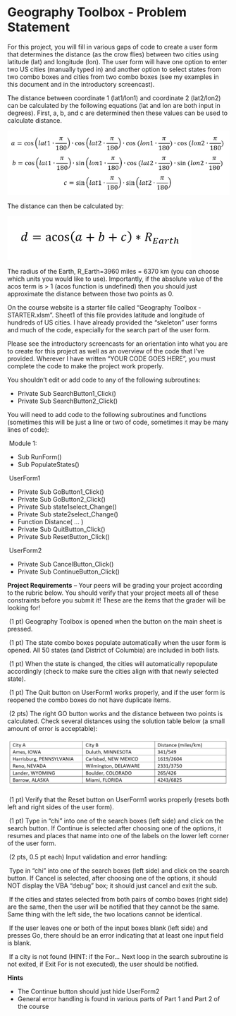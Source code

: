 # Geography Toolbox - Problem Statement

For this project, you will fill in various gaps of code to create a user form that determines the distance (as the crow flies) between two cities using latitude (lat) and longitude (lon).  The user form will have one option to enter two US cities (manually typed in) and another option to select states from two combo boxes and cities from two combo boxes (see my examples in this document and in the introductory screencast).

The distance between coordinate 1 (lat1/lon1) and coordinate 2 (lat2/lon2) can be calculated by the following equations (lat and lon are both input in degrees).  First, a, b, and c are determined then these values can be used to calculate distance.



![img](../assets/2-1.png)

The distance can then be calculated by:



![img](../assets/2-2.png)

The radius of the Earth, R_Earth=3960 miles = 6370 km (you can choose which units you would like to use).  Importantly, if the absolute value of the acos term is > 1 (acos function is undefined) then you should just approximate the distance between those two points as 0.

On the course website is a starter file called “Geography Toolbox - STARTER.xlsm”.  Sheet1 of this file provides latitude and longitude of hundreds of US cities.  I have already provided the “skeleton” user forms and much of the code, especially for the search part of the user form. 

Please see the introductory screencasts for an orientation into what you are to create for this project as well as an overview of the code that I’ve provided.  Wherever I have written “YOUR CODE GOES HERE”, you must complete the code to make the project work properly. 

You shouldn’t edit or add code to any of the following subroutines: 

- Private Sub SearchButton1_Click()
- Private Sub SearchButton2_Click()

You will need to add code to the following subroutines and functions (sometimes this will be just a line or two of code, sometimes it may be many lines of code): 

​	Module 1: 

- Sub RunForm()
- Sub PopulateStates()

​	UserForm1 

- Private Sub GoButton1_Click()
- Private Sub GoButton2_Click()
- Private Sub state1select_Change()
- Private Sub state2select_Change()
- Function Distance( … )
- Private Sub QuitButton_Click()
- Private Sub ResetButton_Click()

​	UserForm2 

- Private Sub CancelButton_Click()
- Private Sub ContinueButton_Click()

 

**Project Requirements** – Your peers will be grading your project according to the rubric below.  You should verify that your project meets all of these constraints before you submit it!  These are the items that the grader will be looking for! 

​	(1 pt) Geography Toolbox is opened when the button on the main sheet is pressed. 

​	(1 pt) The state combo boxes populate automatically when the user form is opened.  All 50 states (and District of Columbia) are included in both lists. 

​	(1 pt) When the state is changed, the cities will automatically repopulate accordingly (check to make sure the cities align with that newly selected state). 

​	(1 pt) The Quit button on UserForm1 works properly, and if the user form is reopened the combo boxes do not have duplicate items. 

​	(2 pts) The right GO button works and the distance between two points is calculated.  Check several distances using the solution table below (a small amount of error is acceptable):



![img](../assets/2-3.png)

​	(1 pt) Verify that the Reset button on UserForm1 works properly (resets both left and right sides of the user form). 

​	(1 pt) Type in “chi” into one of the search boxes (left side) and click on the search button.  If Continue is selected after choosing one of the options, it resumes and places that name into one of the labels on the lower left corner of the user form. 

​	(2 pts, 0.5 pt each) Input validation and error handling: 

​	Type in “chi” into one of the search boxes (left side) and click on the search button.  If Cancel is selected, after choosing one of the options, it should NOT display the VBA “debug” box; it should just cancel and exit the sub. 

​	If the cities and states selected from both pairs of combo boxes (right side) are the same, then the user will be notified that they cannot be the same.  Same thing with the left side, the two locations cannot be identical. 

​	If the user leaves one or both of the input boxes blank (left side) and presses Go, there should be an error indicating that at least one input field is blank. 

​	If a city is not found (HINT: if the For… Next loop in the search subroutine is not exited, if Exit For is not executed), the user should be notified. 



**Hints** 

- The Continue button should just hide UserForm2
- General error handling is found in various parts of Part 1 and Part 2 of the course